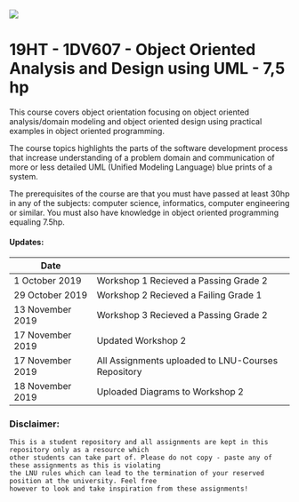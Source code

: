 ##### ![](https://mymoodle.lnu.se/pluginfile.php/1/theme_essential/logo/1573077602/lnu-logo.png)
# 19HT - 1DV607 - Object Oriented Analysis and Design using UML - 7,5 hp

This course covers object orientation focusing on object oriented analysis/domain modeling and object oriented design using practical examples in object oriented programming.

The course topics highlights the parts of the software development process that increase understanding of a problem domain and communication of more or less detailed UML (Unified Modeling Language) blue prints of a system. 

The prerequisites of the course are that you must have passed at least 30hp in any of the subjects: computer science, informatics, computer engineering or similar. You must also have knowledge in object oriented programming equaling 7.5hp.

#### Updates:
| Date |  |
|---|---|
| 1 October 2019 | Workshop 1 Recieved a Passing Grade 2 |
| 29 October 2019 | Workshop 2 Recieved a Failing Grade 1 |
| 13 November 2019 | Workshop 3 Recieved a Passing Grade 2 |
| 17 November 2019 | Updated Workshop 2 |
| 17 November 2019 | All Assignments uploaded to LNU-Courses Repository |
| 18 November 2019 | Uploaded Diagrams to Workshop 2 |

### Disclaimer:
```
This is a student repository and all assignments are kept in this repository only as a resource which 
other students can take part of. Please do not copy - paste any of these assignments as this is violating 
the LNU rules which can lead to the termination of your reserved position at the university. Feel free 
however to look and take inspiration from these assignments!
```
